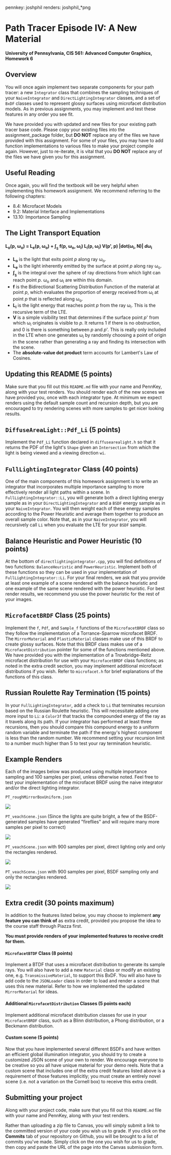 pennkey: joshphil
renders: joshphil_*png


Path Tracer Episode IV: A New Material
======================

**University of Pennsylvania, CIS 561: Advanced Computer Graphics, Homework 6**

Overview
------------
You will once again implement two separate components for your path tracer: a
new `Integrator` class that combines the sampling techniques of your
`NaiveIntegrator` and `DirectLightingIntegrator` classes, and a set of `BxDF`
classes used to represent glossy surfaces using microfacet distribution models.
As in previous assignments, you may implement and test these features in any
order you see fit.

We have provided you with updated and new files for your existing path tracer
base code. Please copy your existing files into the assignment_package folder,
but __DO NOT__ replace any of the files we have provided with this assignment.
For some of your files, you may have to add function implementations to
various files to make your project compile again. However, just to re-iterate,
it is vital that you __DO NOT__ replace any of the files we have given you
for this assignment.

Useful Reading
---------
Once again, you will find the textbook will be very helpful when implementing
this homework assignment. We recommend referring to the following chapters:
* 8.4: Microfacet Models
* 9.2: Material Interface and Implementations
* 13.10: Importance Sampling

The Light Transport Equation
--------------
#### L<sub>o</sub>(p, &#969;<sub>o</sub>) = L<sub>e</sub>(p, &#969;<sub>o</sub>) + &#8747;<sub><sub>S</sub></sub> f(p, &#969;<sub>o</sub>, &#969;<sub>i</sub>) L<sub>i</sub>(p, &#969;<sub>i</sub>) V(p', p) |dot(&#969;<sub>i</sub>, N)| _d_&#969;<sub>i</sub>

* __L<sub>o</sub>__ is the light that exits point _p_ along ray &#969;<sub>o</sub>.
* __L<sub>e</sub>__ is the light inherently emitted by the surface at point _p_
along ray &#969;<sub>o</sub>.
* __&#8747;<sub><sub>S</sub></sub>__ is the integral over the sphere of ray
directions from which light can reach point _p_. &#969;<sub>o</sub> and
&#969;<sub>i</sub> are within this domain.
* __f__ is the Bidirectional Scattering Distribution Function of the material at
point _p_, which evaluates the proportion of energy received from
&#969;<sub>i</sub> at point _p_ that is reflected along &#969;<sub>o</sub>.
* __L<sub>i</sub>__ is the light energy that reaches point _p_ from the ray
&#969;<sub>i</sub>. This is the recursive term of the LTE.
* __V__ is a simple visibility test that determines if the surface point _p_' from
which &#969;<sub>i</sub> originates is visible to _p_. It returns 1 if there is
no obstruction, and 0 is there is something between _p_ and _p_'. This is really
only included in the LTE when one generates &#969;<sub>i</sub> by randomly
choosing a point of origin in the scene rather than generating a ray and finding
its intersection with the scene.
* The __absolute-value dot product__ term accounts for Lambert's Law of Cosines.

Updating this README (5 points)
-------------
Make sure that you fill out this `README.md` file with your name and PennKey,
along with your test renders. You should render each of the new scenes we have
provided you, once with each integrator type. At minimum we expect renders using
the default sample count and recursion depth, but you are encouraged to try
rendering scenes with more samples to get nicer looking results.

`DiffuseAreaLight::Pdf_Li` (5 points)
---------
Implement the `Pdf_Li` function declared in `diffusearealight.h` so that it
returns the PDF of the light's `Shape` given an `Intersection` from which the
light is being viewed and a viewing direction `wi`.

`FullLightingIntegrator` Class (40 points)
-----------
One of the main components of this homework assignment is to write an integrator
that incorporates multiple importance sampling to more effectively render all
light paths within a scene. In `FullLightingIntegrator::Li`, you will generate
both a direct lighting energy sample as in your `DirectLightingIntegrator` and a
`BSDF` energy sample as in your `NaiveIntegrator`. You will then weight each of
these energy samples according to the Power Heuristic and average them together
to produce an overall sample color. Note that, as in your `NaiveIntegrator`, you
will recursively call `Li` when you evaluate the LTE for your `BSDF` sample.

Balance Heuristic and Power Heuristic (10 points)
----------
At the bottom of `directlightingintegrator.cpp`, you will find definitions of
two functions: `BalanceHeuristic` and `PowerHeuristic`. Implement both of these
functions so they can be used in your implementation of
`FullLightingIntegrator::Li`. For your final renders, we ask that you provide
at least one example of a scene rendered with the balance heuristic and one
example of the same scene rendered with the power heuristic. For best render
results, we recommend you use the power heuristic for the rest of your images.

`MicrofacetBRDF` Class (25 points)
-------------
Implement the `f`, `Pdf`, and `Sample_f` functions of the `MicrofacetBRDF`
class so they follow the implementation of a Torrance-Sparrow microfacet BRDF.
The `MirrorMaterial` and `PlasticMaterial` classes make use of this BRDF
to create glossy surfaces. Note that this BRDF class makes use of a
`MicrofacetDistribution` pointer for some of the functions mentioned above.
We have provided you with the implementation of a Trowbridge-Reitz microfacet
distribution for use with your `MicrofacetBRDF` class functions; as noted in the
extra credit section, you may implement additional microfacet distributions if
you wish. Refer to `microfacet.h` for brief explanations of the functions of
this class.

Russian Roulette Ray Termination (15 points)
-------
In your `FullLightingIntegrator`, add a check to `Li` that terminates recursion
based on the Russian Roulette heuristic. This will necessitate adding one more
input to `Li`: a `Color3f` that tracks the compounded energy of the ray as it
travels along its path. If your integrator has performed at least three
recursions, then you should compare this compound energy to a uniform random
variable and terminate the path if the energy's highest component is less than
the random number. We recommend setting your recursion limit to a number much
higher than 5 to test your ray termination heuristic.

Example Renders
--------
Each of the images below was produced using multiple importance sampling and 100
samples per pixel, unless otherwise noted. Feel free to test your implementation
of the microfacet BRDF using the naive integrator and/or the direct lighting
integrator.

`PT_roughMirrorBoxUniform.json`

![](./roughmirror100SamplesMIS.png)

`PT_veachScene.json` (Since the lights are quite bright, a few of the
  BSDF-generated samples have generated "fireflies" and will require many more
  samples per pixel to correct)

![](./Veach100MIS.png)

`PT_veachScene.json` with 900 samples per pixel, direct lighting only and only
the rectangles rendered.

![](./Veach900Direct.png)

`PT_veachScene.json` with 900 samples per pixel, BSDF sampling only and only
the rectangles rendered.

![](./Veach900Naive.png)

Extra credit (30 points maximum)
-----------
In addition to the features listed below, you may choose to implement __any
feature you can think of__ as extra credit, provided you propose the idea to the
course staff through Piazza first.

__You must provide renders of your implemented features to receive credit for
them.__

#### `MicrofacetBTDF` Class (8 points)
Implement a BTDF that uses a microfacet distribution to generate its sample
rays. You will also have to add a new `Material` class or modify an existing
one, e.g. `TransmissiveMaterial`, to support this BxDF. You will also have to
add code to the `JSONLoader` class in order to load and render a scene that uses
this new material. Refer to how we implemented the updated `MirrorMaterial` for
ideas.

#### Additional `MicrofacetDistribution` Classes (5 points each)
Implement additional microfacet distribution classes for use in your
`MicrofacetBRDF` class, such as a Blinn distribution, a Phong distribution, or a
 Beckmann distribution.

#### Custom scene (5 points)
Now that you have implemented several different BSDFs and have written an
efficient global illumination integrator, you should try to create a customized
JSON scene of your own to render. We encourage everyone to be creative so you
all have unique material for your demo reels. Note that a custom scene that
includes one of the extra credit features listed above is a requirement of
those features implicitly; you must create an entirely novel scene (i.e. not
a variation on the Cornell box) to receive this extra credit.

Submitting your project
--------------
Along with your project code, make sure that you fill out this `README.md` file
with your name and PennKey, along with your test renders.

Rather than uploading a zip file to Canvas, you will simply submit a link to
the committed version of your code you wish us to grade. If you click on the
__Commits__ tab of your repository on Github, you will be brought to a list of
commits you've made. Simply click on the one you wish for us to grade, then copy
and paste the URL of the page into the Canvas submission form.
